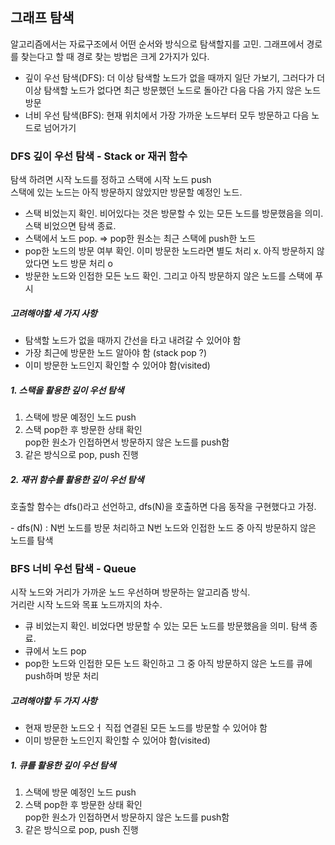 ## 그래프 탐색

<p>
알고리즘에서는 자료구조에서 어떤 순서와 방식으로 탐색할지를 고민. 그래프에서 경로를 찾는다고 할 때 경로 찾는 방법은 크게 2가지가 있다.
</p>

<ul>
    <li>깊이 우선 탐색(DFS): 더 이상 탐색할 노드가 없을 
    때까지 일단 가보기, 그러다가 더 이상 탐색할 노드가 없다면 최근 방문했던 노드로 돌아간 다음 다음 가지 않은 노드 방문</li>
    <li>너비 우선 탐색(BFS): 현재 위치에서 가장 가까운 노드부터 모두 방문하고 다음 노드로 넘어가기</li>
</ul>

### DFS 깊이 우선 탐색 - Stack or 재귀 함수

<p>
탐색 하려면 시작 노드를 정하고 스택에 시작 노드 push </br>
스택에 있는 노드는 아직 방문하지 않았지만 방문할 예정인 노드.
</p>

<ul>
    <li>
        스택 비었는지 확인. 비어있다는 것은 방문할 수 있는 모든 노드를 방문했음을 의미. 스택 비었으면 탐색 종료.
    </li>
    <li>스택에서 노드 pop. => pop한 원소는 최근 스택에 push한 노드</li>
    <li>pop한 노드의 방문 여부 확인. 이미 방문한 노드라면 별도 처리 x. 아직 방문하지 않았다면 노드 방문 처리 o</li>
    <li>방문한 노드와 인접한 모든 노드 확인. 그리고 아직 방문하지 않은 노드를 스택에 푸시</li>
</ul>

<h5>고려해야할 세 가지 사항</h5>

<ul>
    <li>탐색할 노드가 없을 때까지 간선을 타고 내려갈 수 있어야 함</li>
    <li>가장 최근에 방문한 노드 알아야 함 (stack pop ?)</li>
    <li>이미 방문한 노드인지 확인할 수 있어야 함(visited)</li>
</ul>

<h5>1. 스택을 활용한 깊이 우선 탐색</h5>

1. 스택에 방문 예정인 노드 push
2. 스택 pop한 후 방문한 상태 확인 </br> pop한 원소가 인접하면서 방문하지 않은 노드를 push함
3. 같은 방식으로 pop, push 진행

<h5>2. 재귀 함수를 활용한 깊이 우선 탐색</h5>

<p>호출할 함수는 dfs()라고 선언하고, dfs(N)을 호출하면 다음 동작을 구현했다고 가정.
</p>
- dfs(N) : N번 노드를 방문 처리하고 N번 노드와 인접한 노드 중 아직 방문하지 않은 노드를 탐색

### BFS 너비 우선 탐색 - Queue

<p>
시작 노드와 거리가 가까운 노드 우선하며 방문하는 알고리즘 방식. </br>
거리란 시작 노드와 목표 노드까지의 차수.
</p>

<ul>
    <li>
        큐 비었는지 확인. 비었다면 방문할 수 있는 모든 노드를 방문했음을 의미. 탐색 종료.
    </li>
    <li>큐에서 노드 pop</li>
    <li>pop한 노드와 인접한 모든 노드 확인하고 그 중 아직 방문하지 않은 노드를 큐에 push하며 방문 처리</li>
</ul>

<h5>고려해야할 두 가지 사항</h5>

<ul>
    <li>현재 방문한 노드오ㅓ 직접 연결된 모든 노드를 방문할 수 있어야 함</li>
    <li>이미 방문한 노드인지 확인할 수 있어야 함(visited)</li>
</ul>

<h5>1. 큐를 활용한 깊이 우선 탐색</h5>

1. 스택에 방문 예정인 노드 push
2. 스택 pop한 후 방문한 상태 확인 </br> pop한 원소가 인접하면서 방문하지 않은 노드를 push함
3. 같은 방식으로 pop, push 진행
